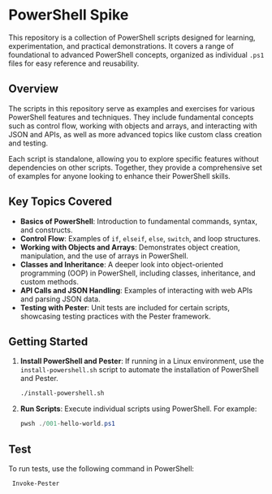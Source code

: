 # PowerShell Spike

This repository is a collection of PowerShell scripts designed for learning, experimentation, and practical demonstrations. It covers a range of foundational to advanced PowerShell concepts, organized as individual `.ps1` files for easy reference and reusability.

## Overview

The scripts in this repository serve as examples and exercises for various PowerShell features and techniques. They include fundamental concepts such as control flow, working with objects and arrays, and interacting with JSON and APIs, as well as more advanced topics like custom class creation and testing.

Each script is standalone, allowing you to explore specific features without dependencies on other scripts. Together, they provide a comprehensive set of examples for anyone looking to enhance their PowerShell skills.

## Key Topics Covered

- **Basics of PowerShell**: Introduction to fundamental commands, syntax, and constructs.
- **Control Flow**: Examples of `if`, `elseif`, `else`, `switch`, and loop structures.
- **Working with Objects and Arrays**: Demonstrates object creation, manipulation, and the use of arrays in PowerShell.
- **Classes and Inheritance**: A deeper look into object-oriented programming (OOP) in PowerShell, including classes, inheritance, and custom methods.
- **API Calls and JSON Handling**: Examples of interacting with web APIs and parsing JSON data.
- **Testing with Pester**: Unit tests are included for certain scripts, showcasing testing practices with the Pester framework.

## Getting Started

1. **Install PowerShell and Pester**: If running in a Linux environment, use the `install-powershell.sh` script to automate the installation of PowerShell and Pester.
   ```bash
   ./install-powershell.sh
   ```
2. **Run Scripts**: Execute individual scripts using PowerShell. For example:
   ```powershell
   pwsh ./001-hello-world.ps1
   ```



## Test 


To run tests, use the following command in PowerShell:

```powershell
 Invoke-Pester
```
